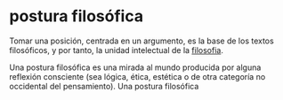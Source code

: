 # postura filosófica

Tomar una posición, centrada en un argumento, es la base de los textos filosóficos, y por tanto, la unidad intelectual de la [filosofia](filosofia.md).

Una postura filosófica es una mirada al mundo producida por alguna reflexión consciente (sea lógica, ética, estética o de otra categoría no occidental del pensamiento). Una postura filosófica
